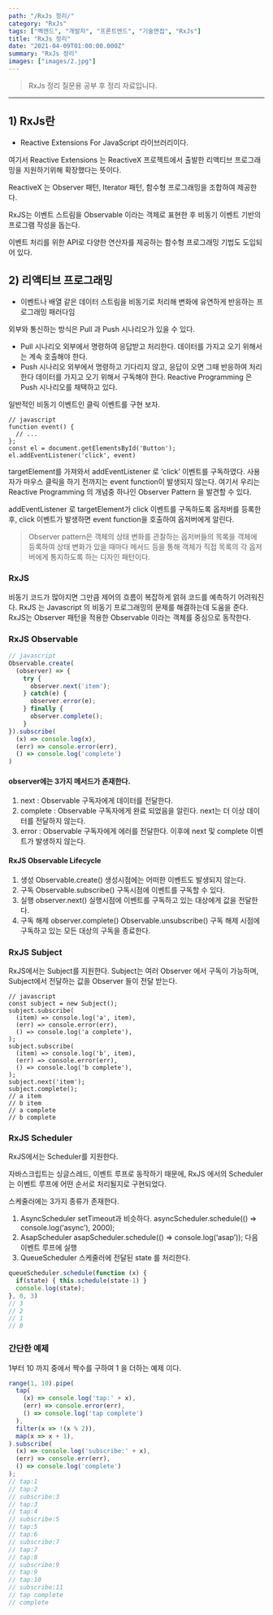 ```yaml
---
path: "/RxJs 정리/"
category: "RxJs"
tags: ["벡엔드", "개발자", "프론트엔드", "기술면접", "RxJs"]
title: "RxJs 정리"
date: "2021-04-09T01:00:00.000Z"
summary: "RxJs 정리"
images: ["images/2.jpg"]
---
```


>  RxJs 정리 질문용 공부 후 정리 자료입니다.

---



## 1) RxJs란



* Reactive Extensions For JavaScript 라이브러리이다.

여기서 Reactive Extensions 는 ReactiveX 프로젝트에서 출발한 리액티브 프로그래밍을 지원하기위해 확장했다는 뜻이다.

ReactiveX 는 Observer 패턴, Iterator 패턴, 함수형 프로그래밍을 조합하여 제공한다.

RxJS는 이벤트 스트림을 Observable 이라는 객체로 표현한 후 비동기 이벤트 기반의 프로그램 작성을 돕는다.

이벤트 처리를 위한 API로 다양한 연산자를 제공하는 함수형 프로그래밍 기법도 도입되어 있다.



## 2) 리액티브 프로그래밍

* 이벤트나 배열 같은 데이터 스트림을 비동기로 처리해 변화에 유연하게 반응하는 프로그래밍 패러다임

외부와 통신하는 방식은 Pull 과 Push 시나리오가 있을 수 있다.

- Pull 시나리오
  외부에서 명령하여 응답받고 처리한다.
  데이터를 가지고 오기 위해서는 계속 호출해야 한다.
- Push 시나리오
  외부에서 명령하고 기다리지 않고, 응답이 오면 그때 반응하여 처리한다
  데이터를 가지고 오기 위해서 구독해야 한다.
  Reactive Programming 은 Push 시나리오를 채택하고 있다.

일반적인 비동기 이벤트인 클릭 이벤트를 구현 보자.

```null
// javascript
function event() {
  // ...
};
const el = document.getElementsById('Button');
el.addEventListener('click', event)
```

targetElement를 가져와서 addEventListener 로 ‘click’ 이벤트를 구독하였다.
사용자가 마우스 클릭을 하기 전까지는 event function이 발생되지 않는다.
여기서 우리는 Reactive Programming 의 개념중 하나인 Observer Pattern 을 발견할 수 있다.

addEventListener 로 targetElement가 click 이벤트를 구독하도록 옵저버를 등록한후,
click 이벤트가 발생하면 event function을 호출하여 옵저버에게 알린다.

> Observer pattern은 객체의 상태 변화를 관찰하는 옵저버들의 목록을 객체에 등록하여 상태 변화가 있을 때마다 메서드 등을 통해 객체가 직접 목록의 각 옵저버에게 통지하도록 하는 디자인 패턴이다.

### RxJS

비동기 코드가 많아지면 그만큼 제어의 흐름이 복잡하게 얽혀 코드를 예측하기 어려워진다.
RxJS 는 Javascript 의 비동기 프로그래밍의 문제를 해결하는데 도움을 준다.
RxJS는 Observer 패턴을 적용한 Observable 이라는 객체를 중심으로 동작한다.

### RxJS Observable

```javascript
// javascript
Observable.create(
  (observer) => {
    try {
      observer.next('item');
    } catch(e) {
      observer.error(e);
    } finally {
      observer.complete();
    }
}).subscribe(
  (x) => console.log(x),
  (err) => console.error(err),
  () => console.log('complete')
)
```

#### observer에는 3가지 메서드가 존재한다.

1. next : Observable 구독자에게 데이터를 전달한다.
2. complete : Observable 구독자에게 완료 되었음을 알린다. next는 더 이상 데이터를 전달하지 않는다.
3. error : Observable 구독자에게 에러를 전달한다. 이후에 next 및 complete 이벤트가 발생하지 않는다.

#### RxJS Observable Lifecycle

1. 생성
   Observable.create()
   생성시점에는 어떠한 이벤트도 발생되지 않는다.
2. 구독
   Observable.subscribe()
   구독시점에 이벤트를 구독할 수 있다.
3. 실행
   observer.next()
   실행시점에 이벤트를 구독하고 있는 대상에게 값을 전달한다.
4. 구독 해제
   observer.complete()
   Observable.unsubscribe()
   구독 해제 시점에 구독하고 있는 모든 대상의 구독을 종료한다.

### RxJS Subject

RxJS에서는 Subject를 지원한다.
Subject는 여러 Observer 에서 구독이 가능하며, Subject에서 전달하는 값을 Observer 들이 전달 받는다.

```null
// javascript
const subject = new Subject();
subject.subscribe(
  (item) => console.log('a', item),
  (err) => console.error(err),
  () => console.log('a complete'),
);
subject.subscribe(
  (item) => console.log('b', item),
  (err) => console.error(err),
  () => console.log('b complete'),
);
subject.next('item');
subject.complete();
// a item
// b item
// a complete
// b complete
```

### RxJS Scheduler

RxJS에서는 Scheduler를 지원한다.

자바스크립트는 싱글스레드, 이벤트 루프로 동작하기 때문에, RxJS 에서의 Scheduler 는 이벤트 루프에 어떤 순서로 처리될지로 구현되었다.

스케줄러에는 3가지 종류가 존재한다.

1. AsyncScheduler
   setTimeout과 비슷하다.
   asyncScheduler.schedule(() => console.log(‘async’), 2000);
2. AsapScheduler
   asapScheduler.schedule(() => console.log(‘asap’));
   다음 이벤트 루프에 실행
3. QueueScheduler
   스케줄러에 전달된 state 를 처리한다.

```javascript
queueScheduler.schedule(function (x) {
  if(state) { this.schedule(state-1) }
  console.log(state);
}, 0, 3)
// 3
// 2
// 1
// 0
```

### 간단한 예제

1부터 10 까지 중에서 짝수를 구하여 1 을 더하는 예제 이다.

```javascript
range(1, 10).pipe(
  tap(
    (x) => console.log('tap:' + x),
    (err) => console.error(err),
    () => console.log('tap complete')
  ),
  filter(x => !(x % 2)),
  map(x => x + 1),
).subscribe(
  (x) => console.log('subscribe:' + x),
  (err) => console.err(err),
  () => console.log('complete')
);
// tap:1
// tap:2
// subscribe:3
// tap:3
// tap:4
// subscribe:5
// tap:5
// tap:6
// subscribe:7
// tap:7
// tap:8
// subscribe:9
// tap:9
// tap:10
// subscribe:11
// tap complete
// complete
```